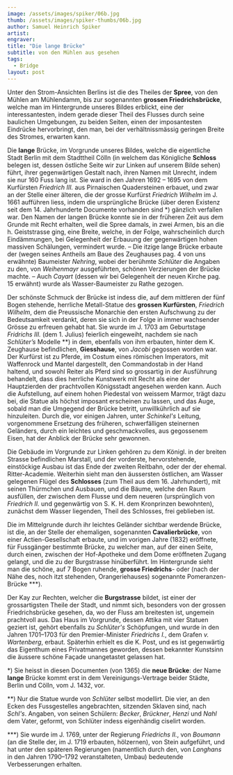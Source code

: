 ```yaml
---
image: /assets/images/spiker/06b.jpg
thumb: /assets/images/spiker-thumbs/06b.jpg
author: Samuel Heinrich Spiker
artist: 
engraver: 
title: "Die lange Brücke"
subtitle: von den Mühlen aus gesehen
tags:
  - Bridge
layout: post
---
```

Unter den Strom-Ansichten Berlins ist die des Theiles der **Spree**, von den Mühlen am Mühlendamm, bis zur sogenannten **grossen Friedrichsbrücke**, welche man im Hintergrunde unseres Bildes erblickt, eine der interessantesten, indem gerade dieser Theil des Flusses durch seine baulichen Umgebungen, zu beiden Seiten, einen der imposantesten Eindrücke hervorbringt, den man, bei der verhältnissmässig geringen Breite des Stromes, erwarten kann.

Die **lange** Brücke, im Vorgrunde unseres Bildes, welche die eigentliche Stadt Berlin mit dem Stadttheil Cölln (in welchem das Königliche **Schloss** belegen ist, dessen östliche Seite wir zur Linken auf unserem Bilde sehen) führt, ihrer gegenwärtigen Gestalt nach, ihren Namen mit Unrecht, indem sie nur 160 Fuss lang ist. Sie ward in den Jahren 1692 – 1695 von dem Kurfürsten _Friedrich III._ aus Pirnaischen Quadersteinen erbauet, und zwar an der Stelle einer älteren, die der grosse Kurfürst _Friedrich Wilhelm_ im J. 1661 aufführen liess, indem die ursprüngliche Brücke (über deren Existenz seit dem 14. Jahrhunderte Documente vorhanden sind \*) gänzlich verfallen war. Den Namen der langen Brücke konnte sie in der früheren Zeit aus dem Grunde mit Recht erhalten, weil die Spree damals, in zwei Armen, bis an die h. Geiststrasse ging, eine Breite, welche, in der Folge, wahrscheinlich durch Eindämmungen, bei Gelegenheit der Erbauung der gegenwärtigen hohen massiven Schälungen, vermindert wurde. – Die itzige lange Brücke erbaute der (wegen seines Antheils am Baue des Zeughauses pag. 4 von uns erwähnte) Baumeister _Nehring_, wobei der berühmte _Schlüter_ die Angaben zu den, von _Weihenmayr_ ausgeführten, schönen Verzierungen der Brücke machte. – Auch _Cayart_ (dessen wir bei Gelegenheit der neuen Kirche pag. 15 erwähnt) wurde als Wasser-Baumeister zu Rathe gezogen.

Der schönste Schmuck der Brücke ist indess die, auf dem mittleren der fünf Bogen stehende, herrliche Metall-Statue des **grossen Kurfürsten**, _Friedrich Wilhelm_, dem die Preussische Monarchie den ersten Aufschwung zu der Bedeutsamkeit verdankt, deren sie sich in der Folge in immer wachsender Grösse zu erfreuen gehabt hat. Sie wurde im J. 1703 am Geburtstage _Fridrichs III._ (dem 1. Julius) feierlich eingeweiht, nachdem sie nach _Schlüter’s_ Modelle \*\*) in dem, ebenfalls von ihm erbauten, hinter dem K. Zeughause befindlichen, **Giesshause**, von _Jacobi_ gegossen worden war. Der Kurfürst ist zu Pferde, im Costum eines römischen Imperators, mit Waffenrock und Mantel dargestellt, den Commandostab in der Hand haltend, und sowohl Reiter als Pferd sind so grossartig in der Ausführung behandelt, dass dies herrliche Kunstwerk mit Recht als eine der Hauptzierden der prachtvollen Königsstadt angesehen werden kann. Auch die Aufstellung, auf einem hohen Piedestal von weissem Marmor, trägt dazu bei, die Statue als höchst imposant erscheinen zu lassen, und das Auge, sobald man die Umgegend der Brücke betritt, unwillkührlich auf sie hinzuleiten. Durch die, vor einigen Jahren, unter _Schinkel's_ Leitung, vorgenommene Ersetzung des früheren, schwerfälligen steinernen Geländers, durch ein leichtes und geschmackvolles, aus gegossenem Eisen, hat der Anblick der Brücke sehr gewonnen.

Die Gebäude im Vorgrunde zur Linken gehören zu dem Königl. in der breiten Strasse befindlichen Marstall, und der vorderste, hervorstehende, einstöckige Ausbau ist das Ende der zweiten Reitbahn, oder der der ehemal. Ritter-Academie. Weiterhin sieht man den äussersten östlichen, am Wasser gelegenen Flügel des **Schlosses** (zum Theil aus dem 16. Jahrhundert), mit seinen Thürmchen und Ausbauen, und die Bäume, welche den Raum ausfüllen, der zwischen dem Flusse und dem neueren (ursprünglich von _Friedrich II._ und gegenwärtig von S. K. H. dem Kronprinzen bewohnten), zunächst dem Wasser liegenden, Theil des Schlosses, frei geblieben ist.

Die im Mittelgrunde durch ihr leichtes Geländer sichtbar werdende Brücke, ist die, an der Stelle der ehemaligen, sogenannten **Cavalierbrücke**, von einer Actien-Gesellschaft erbaute, und im vorigen Jahre (1832) eröffnete, für Fussgänger bestimmte Brücke, zu welcher man, auf der einen Seite, durch einen, zwischen der Hof-Apotheke und dem Dome eröffneten Zugang gelangt, und die zu der Burgstrasse hinüberführt. Im Hintergrunde sieht man die schöne, auf 7 Bogen ruhende, **grosse Friedrichs**- oder (nach der Nähe des, noch itzt stehenden, Orangeriehauses) sogenannte Pomeranzen-Brücke \*\*\*).

Der Kay zur Rechten, welcher die **Burgstrasse** bildet, ist einer der grossartigsten Theile der Stadt, und nimmt sich, besonders von der grossen Friedrichsbrücke gesehen, da, wo der Fluss am breitesten ist, ungemein prachtvoll aus. Das Haus im Vorgrunde, dessen Attika mit vier Statuen geziert ist, gehört ebenfalls zu _Schlüter's_ Schöpfungen, und wurde in den Jahren 1701–1703 für den Premier-Minister _Friedrichs I._, dem Grafen _v. Wartenberg_, erbaut. Späterhin erhielt es die K. Post, und es ist gegenwärtig das Eigenthum eines Privatmannes geworden, dessen bekannter Kunstsinn die äussere schöne Façade unangetastet gelassen hat.

\*) Sie heisst in diesen Documenten (von 1365) die **neue Brücke**: der Name **lange** Brücke kommt erst in dem Vereinigungs-Vertrage beider Städte, Berlin und Cölln, vom J. 1432, vor.

\*\*) Nur die Statue wurde von _Schlüter_ selbst modellirt. Die vier, an den Ecken des Fussgestelles angebrachten, sitzenden Sklaven sind, nach _Schl's_. Angaben, von seinen Schülern: _Becker_, _Brückner_, _Henzi_ und _Nahl_ dem Vater, geformt, von Schlüter indess eigenhändig ciselirt worden.

\*\*\*) Sie wurde im J. 1769, unter der Regierung _Friedrichs II._, von _Boumann_ (an die Stelle der, im J. 1719 erbauten, hölzernen), von Stein aufgeführt, und hat unter den späteren Regierungen (namentlich durch den, von _Langhans_ in den Jahren 1790–1792 veranstalteten, Umbau) bedeutende Verbesserungen erhalten.